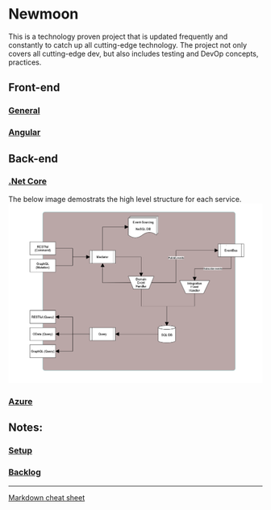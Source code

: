 # **Newmoon**

This is a technology proven project that is updated frequently and constantly to catch up all cutting-edge technology. The project not only covers all cutting-edge dev, but also includes testing and DevOp concepts, practices. 
 
## Front-end
### [General](./docs/frontend/general.md)  
### [Angular](./docs/frontend/angular.md)  

## Back-end
 ### [.Net Core](./docs/backend/dotnet_core.md)  

The below image demostrats the high level structure for each service.
![High-level structure](./docs/backend/dotnet_core/CQRS.png)

 ### [Azure](./docs/backend/azure.md)

## Notes:

### [Setup](./docs/setup.md)  
### [Backlog](./docs/backlog.md)

---
[Markdown cheat sheet ](https://github.com/adam-p/markdown-here/wiki/Markdown-Cheatsheet)